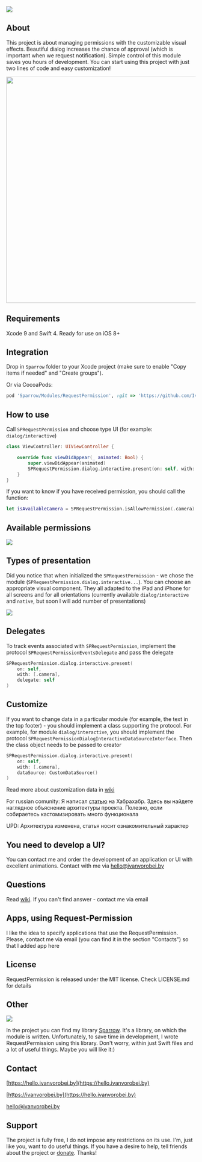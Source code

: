 <img src="https://cdn.rawgit.com/IvanVorobei/RequestPermission/e85814ac/resources/request-permission_baner.svg"/>

## About
This project is about managing permissions with the customizable visual effects. Beautiful dialog increases the chance of approval (which is important when we request notification). Simple control of this module saves you hours of development. You can start using this project with just two lines of code and easy customization!

<img src="https://cdn.rawgit.com/IvanVorobei/RequestPermission/e85814ac/resources/request-permission%20-%20mockup_preview.gif" width="600">

## Requirements
Xcode 9 and Swift 4. Ready for use on iOS 8+

## Integration
Drop in `Sparrow` folder to your Xcode project (make sure to enable "Copy items if needed" and "Create groups").

Or via CocoaPods:
```ruby
pod 'Sparrow/Modules/RequestPermission', :git => 'https://github.com/IvanVorobei/Sparrow.git'
```
## How to use
Call `SPRequestPermission` and choose type UI (for example: `dialog/interactive`)
```swift
class ViewController: UIViewController {

    override func viewDidAppear(_ animated: Bool) {
        super.viewDidAppear(animated)
        SPRequestPermission.dialog.interactive.present(on: self, with: [.сamera])
    }
}
```
If you want to know if you have received permission, you should call the function:
```swift
let isAvailableCamera = SPRequestPermission.isAllowPermission(.сamera)
```
## Available permissions

<img src="https://cdn.rawgit.com/IvanVorobei/RequestPermission/e85814ac/resources/request-permission_permissions.svg"/>

## Types of presentation
Did you notice that when initialized the `SPRequestPermission` - we chose the module (`SPRequestPermission.dialog.interactive...`). You can choose an appropriate visual component. They all adapted to the iPad and iPhone for all screens and for all orientations (currently available `dialog/interactive` and `native`, but soon I will add number of presentations)

<img src="https://cdn.rawgit.com/IvanVorobei/RequestPermission/e85814ac/resources/request-permission_presenters.png"/>

## Delegates
To track events associated with `SPRequestPermission`, implement the protocol `SPRequestPermissionEventsDelegate` and pass the delegate
```swift
SPRequestPermission.dialog.interactive.present(
    on: self,
    with: [.сamera],
    delegate: self
)
```
## Customize
If you want to change data in a particular module (for example, the text in the top footer) - you should implement a class supporting the protocol. For example, for module `dialog/interactive`, you should implement the protocol `SPRequestPermissionDialogInteractiveDataSourceInterface`. Then the class object needs to be passed to creator
```swift
SPRequestPermission.dialog.interactive.present(
    on: self,
    with: [.сamera],
    dataSource: CustomDataSource()
)
```

Read more about customization data in [wiki](https://github.com/IvanVorobei/RequestPermission/wiki/Customization)

For russian comunity:
Я написал [статью](https://habrahabr.ru/post/326620/) на Хабрахабр. Здесь вы найдете наглядное объяснение архитектуры проекта. Полезно, если собираетесь кастомизировать много функционала

UPD: Архитектура изменена, статья носит ознакомительный характер

## You need to develop a UI?
You can contact me and order the development of an application or UI with excellent animations. Contact with me via hello@ivanvorobei.by

## Questions
Read [wiki](https://github.com/IvanVorobei/RequestPermission/wiki/Questions). If you can't find answer - contact me via email

## Apps, using Request-Permission
I like the idea to specify applications that use the RequestPermission. Please, contact me via email (you can find it in the section "Contacts") so that I added app here

## License
RequestPermission is released under the MIT license. Check LICENSE.md for details

## Other
<img src="https://cdn.rawgit.com/IvanVorobei/RequestPermission/e85814ac/resources/powered_by_sparrow.svg"/>

In the project you can find my library [Sparrow](https://github.com/IvanVorobei/Sparrow). It's a library, on which the module is written. Unfortunately, to save time in development, I wrote RequestPermission using this library. Don't worry, within just Swift files and a lot of useful things. Maybe you will like it:)

## Contact
 
[https://hello.ivanvorobei.by](https://hello.ivanvorobei.by)

[https://ivanvorobei.by](https://hello.ivanvorobei.by) 

hello@ivanvorobei.by

## Support
The project is fully free, I do not impose any restrictions on its use. I'm, just like you, want to do useful things. If you have a desire to help, tell friends about the project or [donate](http://ivanvorobei.by/donate). Thanks!
